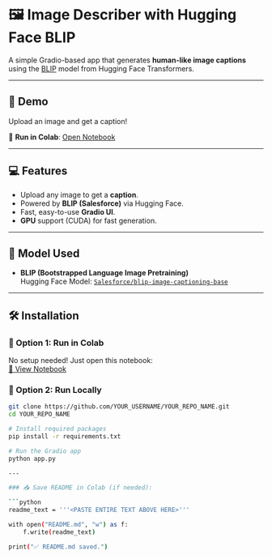 
# 🖼️ Image Describer with Hugging Face BLIP

A simple Gradio-based app that generates **human-like image captions** using the [BLIP](https://huggingface.co/Salesforce/blip-image-captioning-base) model from Hugging Face Transformers.

---

## 🚀 Demo

Upload an image and get a caption!

🔗 **Run in Colab**: [Open Notebook](https://colab.research.google.com/drive/1kUn3CDXLp5uISGNrD9PYNx_61R7L8NNm)

---

## 💻 Features

- Upload any image to get a **caption**.
- Powered by **BLIP (Salesforce)** via Hugging Face.
- Fast, easy-to-use **Gradio UI**.
- **GPU** support (CUDA) for fast generation.

---

## 🧠 Model Used

- **BLIP (Bootstrapped Language Image Pretraining)**  
  Hugging Face Model: [`Salesforce/blip-image-captioning-base`](https://huggingface.co/Salesforce/blip-image-captioning-base)

---

## 🛠️ Installation

### 📌 Option 1: Run in Colab
No setup needed! Just open this notebook:  
[🔗 View Notebook](https://colab.research.google.com/drive/1kUn3CDXLp5uISGNrD9PYNx_61R7L8NNm)

### 📌 Option 2: Run Locally
```bash
git clone https://github.com/YOUR_USERNAME/YOUR_REPO_NAME.git
cd YOUR_REPO_NAME

# Install required packages
pip install -r requirements.txt

# Run the Gradio app
python app.py

---

### 📥 Save README in Colab (if needed):

```python
readme_text = '''<PASTE ENTIRE TEXT ABOVE HERE>'''

with open("README.md", "w") as f:
    f.write(readme_text)

print("✅ README.md saved.")
